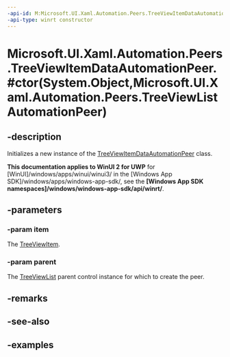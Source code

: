 ```yaml
---
-api-id: M:Microsoft.UI.Xaml.Automation.Peers.TreeViewItemDataAutomationPeer.#ctor(System.Object,Microsoft.UI.Xaml.Automation.Peers.TreeViewListAutomationPeer)
-api-type: winrt constructor
---
```


# Microsoft.UI.Xaml.Automation.Peers.TreeViewItemDataAutomationPeer.#ctor(System.Object,Microsoft.UI.Xaml.Automation.Peers.TreeViewListAutomationPeer)

<!--
public TreeViewItemDataAutomationPeer (object item, Microsoft.UI.Xaml.Automation.Peers.TreeViewListAutomationPeer parent);
-->

## -description

Initializes a new instance of the [TreeViewItemDataAutomationPeer](treeviewitemdataautomationpeer.md) class.

**This documentation applies to WinUI 2 for UWP** for [WinUI]/windows/apps/winui/winui3/ in the [Windows App SDK]/windows/apps/windows-app-sdk/, see the **[Windows App SDK namespaces]/windows/windows-app-sdk/api/winrt/**.

## -parameters

### -param item

The [TreeViewItem](../microsoft.ui.xaml.controls/treeviewitem.md).

### -param parent

The [TreeViewList](../microsoft.ui.xaml.controls/treeviewlist.md) parent control instance for which to create the peer.

## -remarks

## -see-also

## -examples
